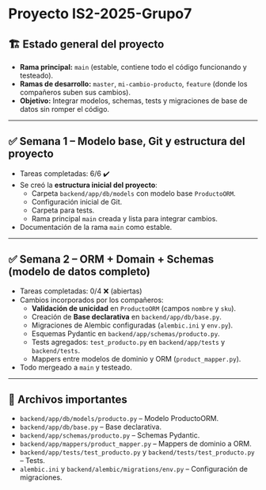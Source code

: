 # Proyecto IS2-2025-Grupo7

## 🏗️ Estado general del proyecto
- **Rama principal:** `main` (estable, contiene todo el código funcionando y testeado).  
- **Ramas de desarrollo:** `master`, `mi-cambio-producto`, `feature` (donde los compañeros suben sus cambios).  
- **Objetivo:** Integrar modelos, schemas, tests y migraciones de base de datos sin romper el código.

---

## ✅ Semana 1 – Modelo base, Git y estructura del proyecto
- Tareas completadas: 6/6 ✔️  
- Se creó la **estructura inicial del proyecto**:
  - Carpeta `backend/app/db/models` con modelo base `ProductoORM`.
  - Configuración inicial de Git.
  - Carpeta para tests.
  - Rama principal `main` creada y lista para integrar cambios.
- Documentación de la rama `main` como estable.

---

## ✅ Semana 2 – ORM + Domain + Schemas (modelo de datos completo)
- Tareas completadas: 0/4 ❌ (abiertas)  
- Cambios incorporados por los compañeros:
  - **Validación de unicidad** en `ProductoORM` (campos `nombre` y `sku`).
  - Creación de **Base declarativa** en `backend/app/db/base.py`.
  - Migraciones de Alembic configuradas (`alembic.ini` y `env.py`).
  - Esquemas Pydantic en `backend/app/schemas/producto.py`.
  - Tests agregados: `test_producto.py` en `backend/app/tests` y `backend/tests`.
  - Mappers entre modelos de dominio y ORM (`product_mapper.py`).
- Todo mergeado a `main` y testeado.

---

## 📂 Archivos importantes
- `backend/app/db/models/producto.py` – Modelo ProductoORM.
- `backend/app/db/base.py` – Base declarativa.
- `backend/app/schemas/producto.py` – Schemas Pydantic.
- `backend/app/mappers/product_mapper.py` – Mappers de dominio a ORM.
- `backend/app/tests/test_producto.py` y `backend/tests/test_producto.py` – Tests.
- `alembic.ini` y `backend/alembic/migrations/env.py` – Configuración de migraciones.
